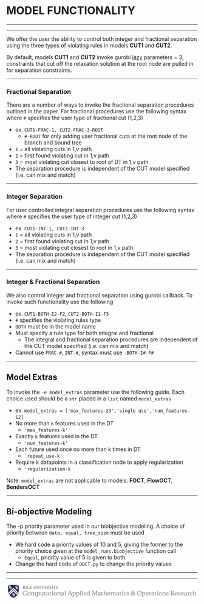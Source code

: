 # MODEL FUNCTIONALITY
***
***
We offer the user the ability to control both integer and fractional separation using the three types of violating rules in models **CUT1** and **CUT2**.

By default, models **CUT1** and **CUT2** invoke gurobi [lazy](https://www.gurobi.com/documentation/9.5/refman/lazy.html) parameters = 3, constraints that cut off the relaxation solution at the root node are pulled in for separation constraints.

***
### Fractional Separation
There are a number of ways to invoke the fractional separation procedures outlined in the paper. 
For fractional procedures use the following syntax where `#` specifies the user type of fractional cut (1,2,3)
- ex. `CUT1-FRAC-1, CUT2-FRAC-3-ROOT`
  - `#-ROOT` for only adding user fractional cuts at the root node of the branch and bound tree
- `1` = all violating cuts in 1,v path
- `2` = first found violating cut in 1,v path
- `3` = most violating cut closest to root of DT in 1,v path
- The separation procedure is independent of the CUT model specified (i.e. can mix and match)

***
### Integer Separation
For user controlled integral separation procedures use the following syntax where `#` specifies the user type of integer cut (1,2,3)
- ex. `CUT1-INT-1, CUT2-INT-3`
- `1` = all violating cuts in 1,v path
- `2` = first found violating cut in 1,v path
- `3` = most violating cut closest to root in 1,v path
- The separation procedure is independent of the CUT model specified (i.e. can mix and match)

***
### Integer & Fractional Separation
We also control integer and fractional separation using gurobi callback. To invoke such functionality use the following
- ex. `CUT1-BOTH-I2-F2`, `CUT2-BOTH-I1-F3`
- `#` specifies the violating rules type
- `BOTH` must be in the model name
- Must specify a rule type for both integral and fractional
  - The integral and fractional separation procedures are independent of the CUT model specified (i.e. can mix and match)
- Cannot use `FRAC-#`, `INT-#`, syntax must use `-BOTH-I#-F#`

***
## Model Extras
To invoke the `-e model_extras` parameter use the following guide. Each choice used should be a `str` placed in a `list` named `model_extras`
- ex. `model_extras = ['max_features-23','single use','num_features-12]`
- No more than `k` features used in the DT
  - `'max_features-k'`
- Exactly `k` features used in the DT
  - `'num_features-k'`
- Each future used once no more than k times in DT
  - `'repeat_use-k'`
- Require k datapoints in a classification node to apply regularization
  - `'regularization-k`

Note: `model_extras` are not applicable to models: **FOCT**, **FlowOCT**, **BendersOCT**
***
## Bi-objective Modeling
The -p priority parameter used in our biobjective modeling. A choice of priority between ``data, equal, tree_size`` must be used
- We hard code a priority values of 10 and 5, giving the former to the priority choice given at the `model_runs.biobjective` function call
  - ``Equal``, priority value of 5 is given to both
- Change the hard code of `OBCT.py` to change the priority values


***
***

![Screenshot](cmor_logo.png)
